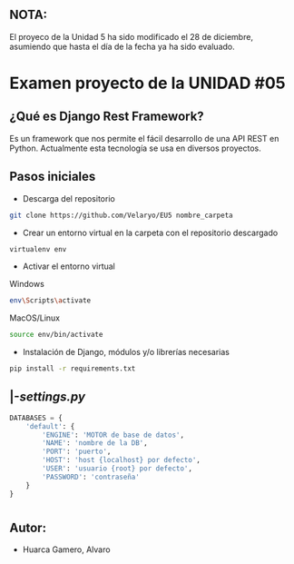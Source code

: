 ## NOTA:
El proyeco de la Unidad 5 ha sido modificado el 28 de diciembre, asumiendo que hasta el día de la fecha ya ha sido evaluado.
#
#
# Examen proyecto de la UNIDAD #05

## ¿Qué es Django Rest Framework?
Es un framework que nos permite el fácil desarrollo de una API REST en Python. Actualmente esta tecnología se usa en diversos proyectos.


## Pasos iniciales

- Descarga del repositorio
```bash
git clone https://github.com/Velaryo/EU5 nombre_carpeta
```

- Crear un entorno virtual en la carpeta con el repositorio descargado

```bash
virtualenv env
```

- Activar el entorno virtual

Windows

```bash
env\Scripts\activate
```

MacOS/Linux

```bash
source env/bin/activate
```

- Instalación de Django, módulos y/o librerías necesarias

```bash
pip install -r requirements.txt
```

## |-*settings.py*

```python
DATABASES = {
    'default': {
        'ENGINE': 'MOTOR de base de datos',
        'NAME': 'nombre de la DB',
        'PORT': 'puerto',
        'HOST': 'host {localhost} por defecto',
        'USER': 'usuario {root} por defecto',
        'PASSWORD': 'contraseña'
    }
}

```
#
## Autor:
- Huarca Gamero, Alvaro
#